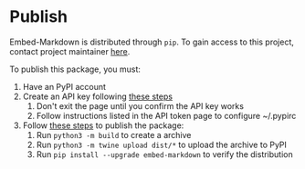 # Publish
Embed-Markdown is distributed through `pip`. To gain access to this project,
contact project maintainer [here](https://pypi.org/project/embed-markdown/).

To publish this package, you must:
1. Have an PyPI account
2. Create an API key following [these steps](https://packaging.python.org/en/latest/tutorials/packaging-projects/#uploading-the-distribution-archives)
   1. Don't exit the page until you confirm the API key works
   2. Follow instructions listed in the API token page to configure ~/.pypirc
3. Follow [these steps](https://packaging.python.org/en/latest/tutorials/packaging-projects/#uploading-the-distribution-archives) to publish the package:
   1. Run `python3 -m build` to create a archive
   2. Run `python3 -m twine upload dist/*` to upload the archive to PyPI
   3. Run `pip install --upgrade embed-markdown` to verify the distribution
